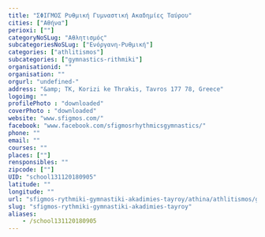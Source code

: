 ```yaml
---
title: "ΣΦΙΓΜΟΣ Ρυθμική Γυμναστική Ακαδημίες Ταύρου"
cities: ["Αθήνα"]
perioxi: [""]
categoryNoSLug: "Αθλητισμός"
subcategoriesNoSLug: ["Ενόργανη-Ρυθμική"]
categories: ["athlitismos"]
subcategories: ["gymnastics-rithmiki"]
organisationid: ""
organisation: ""
orgurl: "undefined-"
address: "&amp; ΤΚ, Korizi ke Thrakis, Tavros 177 78, Greece"
logoimg: ""
profilePhoto : "downloaded"
coverPhoto : "downloaded"
website: "www.sfigmos.com/"
facebook: "www.facebook.com/sfigmosrhythmicsgymnastics/"
phone: ""
email: ""
courses: ""
places: [""]
rensponsibles: ""
zipcode: [""]
UID: "school131120180905"
latitude: ""
longitude: ""
url: "sfigmos-rythmiki-gymnastiki-akadimies-tayroy/athina/athlitismos/gymnastics-rithmiki"
slug: "sfigmos-rythmiki-gymnastiki-akadimies-tayroy"
aliases:
    - /school131120180905
---
```





